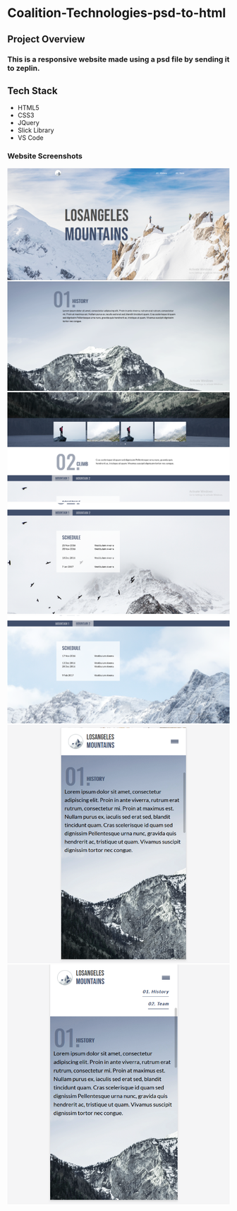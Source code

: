 # Coalition-Technologies-psd-to-html

## Project Overview

### This is a responsive website made using a psd file by sending it to zeplin.

## Tech Stack

- HTML5
- CSS3
- JQuery
- Slick Library
- VS Code

### Website Screenshots

![Frame1](https://github.com/AshokDowrla/Coalition-Technologies-psd-to-html/blob/main/project%20screenshots/screenshot-1.png?raw=true)
![Frame2](https://github.com/AshokDowrla/Coalition-Technologies-psd-to-html/blob/main/project%20screenshots/screenshot-2.png?raw=true)
![Frame3](https://github.com/AshokDowrla/Coalition-Technologies-psd-to-html/blob/main/project%20screenshots/screenshot-3.png?raw=true)
![Frame4](https://github.com/AshokDowrla/Coalition-Technologies-psd-to-html/blob/main/project%20screenshots/screenshot-4.png?raw=true)
![Frame5](https://github.com/AshokDowrla/Coalition-Technologies-psd-to-html/blob/main/project%20screenshots/screenshot-5.png?raw=true)
![Frame6](https://github.com/AshokDowrla/Coalition-Technologies-psd-to-html/blob/main/project%20screenshots/screenshot-6.png?raw=true)
![Frame7](https://github.com/AshokDowrla/Coalition-Technologies-psd-to-html/blob/main/project%20screenshots/screenshot-7.png?raw=true)
